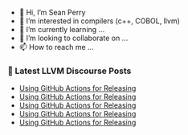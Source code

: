 - 👋 Hi, I’m Sean Perry
- 👀 I’m interested in compilers (c++, COBOL, llvm)
- 🌱 I’m currently learning ...
- 💞️ I’m looking to collaborate on ...
- 📫 How to reach me ...

<!---
s66perry/s66perry is a ✨ special ✨ repository because its `README.md` (this file) appears on your GitHub profile.
You can click the Preview link to take a look at your changes.
--->
### 📕 Latest LLVM Discourse Posts

<!-- DISCOURSE-LLVM:START -->
- [Using GitHub Actions for Releasing](https://discourse.llvm.org/t/using-github-actions-for-releasing/67666#post_7)
- [Using GitHub Actions for Releasing](https://discourse.llvm.org/t/using-github-actions-for-releasing/67666#post_6)
- [Using GitHub Actions for Releasing](https://discourse.llvm.org/t/using-github-actions-for-releasing/67666#post_5)
- [Using GitHub Actions for Releasing](https://discourse.llvm.org/t/using-github-actions-for-releasing/67666#post_4)
- [Using GitHub Actions for Releasing](https://discourse.llvm.org/t/using-github-actions-for-releasing/67666#post_3)
<!-- DISCOURSE-LLVM:END -->
